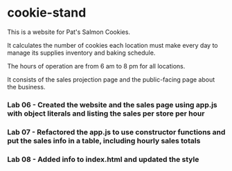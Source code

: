 # cookie-stand

This is a website for Pat's Salmon Cookies.

It calculates the number of cookies each location must make every day to manage its supplies inventory and baking schedule.

The hours of operation are from 6 am to 8 pm for all locations.

It consists of the sales projection page and the public-facing page about the business.

### Lab 06 - Created the website and the sales page using app.js with object literals and listing the sales per store per hour
### Lab 07 - Refactored the app.js to use constructor functions and put the sales info in a table, including hourly sales totals
### Lab 08 - Added info to index.html and updated the style